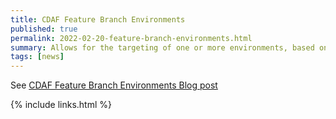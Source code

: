 ```yaml
---
title: CDAF Feature Branch Environments
published: true
permalink: 2022-02-20-feature-branch-environments.html
summary: Allows for the targeting of one or more environments, based on branch name prefix.
tags: [news]
---
```


See [CDAF Feature Branch Environments Blog post](https://blog.cdaf.io/posts/2022-02-20-feature-branch-environments/)

{% include links.html %}
